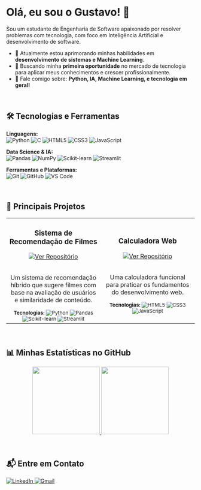 # Olá, eu sou o Gustavo! 👋

<p align="left"> 
  Sou um estudante de Engenharia de Software apaixonado por resolver problemas com tecnologia, com foco em Inteligência Artificial e desenvolvimento de software.
</p>

- 🔭 Atualmente estou aprimorando minhas habilidades em **desenvolvimento de sistemas e Machine Learning**.
- 🌱 Buscando minha **primeira oportunidade** no mercado de tecnologia para aplicar meus conhecimentos e crescer profissionalmente.
- 💬 Fale comigo sobre: **Python, IA, Machine Learning, e tecnologia em geral!**

<br>

## 🛠️ Tecnologias e Ferramentas

<p align="left">
  <strong>Linguagens:</strong><br>
  <img src="https://img.shields.io/badge/Python-3776AB?style=for-the-badge&logo=python&logoColor=white" alt="Python"/>
  <img src="https://img.shields.io/badge/C-A8B9CC?style=for-the-badge&logo=c&logoColor=black" alt="C"/>
  <img src="https://img.shields.io/badge/HTML5-E34F26?style=for-the-badge&logo=html5&logoColor=white" alt="HTML5"/>
  <img src="https://img.shields.io/badge/CSS3-1572B6?style=for-the-badge&logo=css3&logoColor=white" alt="CSS3"/>
  <img src="https://img.shields.io/badge/JavaScript-F7DF1E?style=for-the-badge&logo=javascript&logoColor=black" alt="JavaScript"/>
</p>
<p align="left">
  <strong>Data Science & IA:</strong><br>
  <img src="https://img.shields.io/badge/Pandas-150458?style=for-the-badge&logo=pandas&logoColor=white" alt="Pandas"/>
  <img src="https://img.shields.io/badge/NumPy-013243?style=for-the-badge&logo=numpy&logoColor=white" alt="NumPy"/>
  <img src="https://img.shields.io/badge/scikit--learn-F7931E?style=for-the-badge&logo=scikit-learn&logoColor=white" alt="Scikit-learn"/>
  <img src="https://img.shields.io/badge/Streamlit-FF4B4B?style=for-the-badge&logo=streamlit&logoColor=white" alt="Streamlit"/>
</p>
<p align="left">
  <strong>Ferramentas e Plataformas:</strong><br>
  <img src="https://img.shields.io/badge/Git-F05032?style=for-the-badge&logo=git&logoColor=white" alt="Git"/>
  <img src="https://img.shields.io/badge/GitHub-181717?style=for-the-badge&logo=github&logoColor=white" alt="GitHub"/>
  <img src="https://img.shields.io/badge/VS_Code-007ACC?style=for-the-badge&logo=visual-studio-code&logoColor=white" alt="VS Code"/>
</p>

<br>

## 🚀 Principais Projetos

<table>
  <tr>
    <td width="50%">
      <h3 align="center">Sistema de Recomendação de Filmes</h3>
      <div align="center">
        <a href="https://github.com/GtxSantos/sistema-recomenda-filmes" target="_blank">
          <img src="https://img.shields.io/badge/Ver%20Repositório-303030?style=for-the-badge&logo=github&logoColor=white" alt="Ver Repositório">
        </a>
        <p>
          <br>
          Um sistema de recomendação híbrido que sugere filmes com base na avaliação de usuários e similaridade de conteúdo.
        </p>
      </div>
      <div align="center">
        <sub>
          <b>Tecnologias:</b> 
          <img src="https://img.shields.io/badge/Python-3776AB?style=flat&logo=python&logoColor=white" alt="Python"/>
          <img src="https://img.shields.io/badge/Pandas-150458?style=flat&logo=pandas&logoColor=white" alt="Pandas"/>
          <img src="https://img.shields.io/badge/scikit--learn-F7931E?style=flat&logo=scikit-learn&logoColor=white" alt="Scikit-learn"/>
          <img src="https://img.shields.io/badge/Streamlit-FF4B4B?style=flat&logo=streamlit&logoColor=white" alt="Streamlit"/>
        </sub>
      </div>
    </td>
    <td width="50%">
      <h3 align="center">Calculadora Web</h3>
      <div align="center">
        <a href="https://github.com/GtxSantos/Calculadora" target="_blank">
          <img src="https://img.shields.io/badge/Ver%20Repositório-303030?style=for-the-badge&logo=github&logoColor=white" alt="Ver Repositório">
        </a>
        <p>
          <br>
          Uma calculadora funcional para praticar os fundamentos do desenvolvimento web.
        </p>
      </div>
      <div align="center">
        <sub>
          <b>Tecnologias:</b>
          <img src="https://img.shields.io/badge/HTML5-E34F26?style=flat&logo=html5&logoColor=white" alt="HTML5"/>
          <img src="https://img.shields.io/badge/CSS3-1572B6?style=flat&logo=css3&logoColor=white" alt="CSS3"/>
          <img src="https://img.shields.io/badge/JavaScript-F7DF1E?style=flat&logo=javascript&logoColor=black" alt="JavaScript"/>
        </sub>
      </div>
    </td>
  </tr>
</table>

<br>

## 📊 Minhas Estatísticas no GitHub

<p align="center">
  <a href="https://github.com/GtxSantos">
    <img height="180em" src="https://github-readme-stats.vercel.app/api?username=GtxSantos&show_icons=true&theme=tokyonight&include_all_commits=true&count_private=true"/>
    <img height="180em" src="https://github-readme-stats.vercel.app/api/top-langs/?username=GtxSantos&layout=compact&langs_count=7&theme=tokyonight"/>
  </a>
</p>

<br>

## 📬 Entre em Contato

<p align="left">
  <a href="URL-DO-SEU-LINKEDIN" target="_blank">
    <img src="https://img.shields.io/badge/LinkedIn-0077B5?style=for-the-badge&logo=linkedin&logoColor=white" alt="LinkedIn">
  </a>
  <a href="mailto:SEU-EMAIL@gmail.com" target="_blank">
    <img src="https://img.shields.io/badge/Gmail-D14836?style=for-the-badge&logo=gmail&logoColor=white" alt="Gmail">
  </a>
</p>

